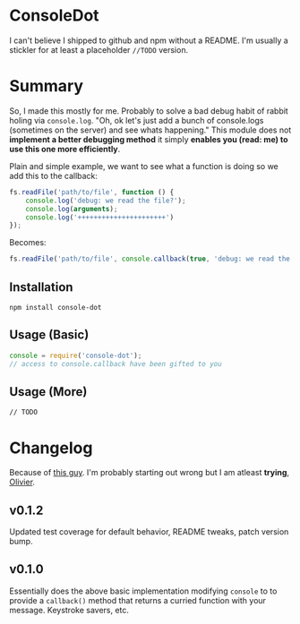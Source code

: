 # ConsoleDot

I can't believe I shipped to github and npm without a README. I'm usually a stickler for at least a placeholder `//TODO` version.

# Summary
So, I made this mostly for me. Probably to solve a bad debug habit of rabbit holing via `console.log`. "Oh, ok let's just add a bunch of console.logs (sometimes on the server) and see whats happening." This module does not **implement a better debugging method** it simply **enables you (read: me) to use this one more efficiently**.

Plain and simple example, we want to see what a function is doing so we add this to the callback:

```js
fs.readFile('path/to/file', function () {
    console.log('debug: we read the file?');
    console.log(arguments);
    console.log('++++++++++++++++++++++')
});
```

Becomes:

```js
fs.readFile('path/to/file', console.callback(true, 'debug: we read the file?'));
```

## Installation

`npm install console-dot`

## Usage (Basic)

```js
console = require('console-dot');
// access to console.callback have been gifted to you
```

## Usage (More)

`// TODO`

# Changelog
Because of [this guy](http://keepachangelog.com/). I'm probably starting out wrong but I am atleast **trying**, [Olivier](https://twitter.com/olivierlacan).


## v0.1.2
Updated test coverage for default behavior, README tweaks, patch version bump.

## v0.1.0
Essentially does the above basic implementation modifying `console` to to provide a `callback()` method that returns a curried function with your message. Keystroke savers, etc.
